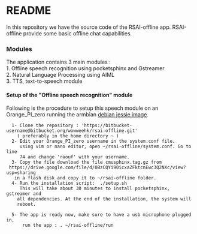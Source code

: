 # README #

In this repository we have the source code of the RSAI-offline app. RSAI-offline provide  some basic offline chat capabilities.  

### Modules
 The application contains 3 main modules :     
        1. Offline speech recognition using pocketsphinx and Gstreamer     
        2. Natural Language Processing using AIML     
        3. TTS, text-to-speech module     


#### Setup of the "Offline speech recognition" module
Following is the procedure to setup this speech module on an Orange_PI_zero 
running the armbian [debian jessie image](https://www.armbian.com/donate/?f=https://dl.armbian.com/orangepizero/Debian_jessie_default.7z).  
```
  1- Clone the repository : 'https://bitbucket-username@bitbucket.org/wowweehk/rsai-offline.git'     
    ( preferably in the home directory ~ )     
  2- Edit your Orange_PI_zero username in the system.conf file.     
     using vim or nano editor, open ~/rsai-offline/system.conf. Go to line      
     74 and change 'raouf' with your username.     
  3- Copy the file download the file cmusphinx.tag.gz from      
 https://drive.google.com/file/d/0BzCQYi90icxaZFktcnEwc3Q2NXc/view?usp=sharing      
   in a flash disk and copy it to ~/rsai-offline folder.         
  4- Run the installation script:  ./setup.sh    
     This will take about 30 minutes to install pocketsphinx, gstreamer and   
    all dependencies. At the end of the installation, the system will    
    reboot.    

  5- The app is ready now, make sure to have a usb microphone plugged in,    
      run the app : . ~/rsai-offline/run       





```
